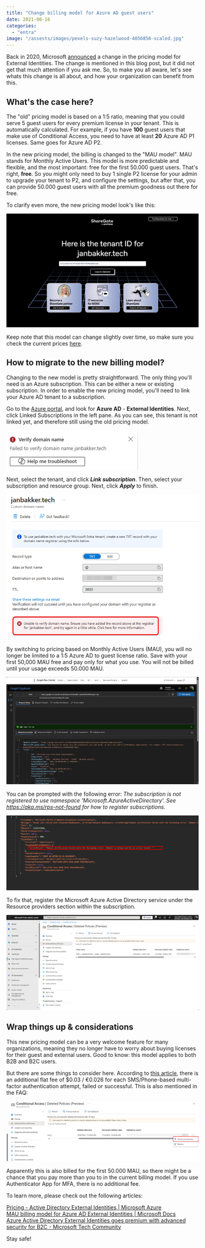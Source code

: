 ```yaml
---
title: "Change billing model for Azure AD guest users"
date: 2021-06-16
categories: 
  - "entra"
image: "/assests/images/pexels-suzy-hazelwood-4056856-scaled.jpg"
---
```


Back in 2020, Microsoft [announced](https://techcommunity.microsoft.com/t5/azure-active-directory-identity/azure-active-directory-external-identities-goes-premium-with/ba-p/1604572) a change in the pricing model for External Identities. The change is mentioned in this blog post, but it did not get that much attention if you ask me. So, to make you all aware, let's see whats this change is all about, and how your organization can benefit from this.

## What's the case here?

The "old" pricing model is based on a 1:5 ratio, meaning that you could serve 5 guest users for every premium license in your tenant. This is automatically calculated. For example, if you have **100** guest users that make use of Conditional Access, you need to have at least **20** Azure AD P1 licenses. Same goes for Azure AD P2.

In the new pricing model, the billing is changed to the "MAU model". MAU stands for Monthly Active Users. This model is more predictable and flexible, and the most important: free for the first 50.000 guest users. That's right, **free**. So you might only need to buy 1 single P2 license for your admin to upgrade your tenant to P2, and configure the settings, but after that, you can provide 50.000 guest users with all the premium goodness out there for free.

To clarify even more, the new pricing model look's like this:

![](/assets/images/image.png)

Keep note that this model can change slightly over time, so make sure you check the current prices [here](https://azure.microsoft.com/en-us/pricing/details/active-directory/external-identities/).

## How to migrate to the new billing model?

Changing to the new model is pretty straightforward. The only thing you'll need is an Azure subscription. This can be either a new or existing subscription. In order to enable the new pricing model, you'll need to link your Azure AD tenant to a subscription.

Go to the [Azure portal](https://portal.azure.com), and look for **Azure AD** - **External Identities**. Next, click Linked Subscriptions in the left pane. As you can see, this tenant is not linked yet, and therefore still using the old pricing model.

![](/assets/images/image-1.png)

Next, select the tenant, and click **_Link subscription_**. Then, select your subscription and resource group. Next, click **_Apply_** to finish.

![](/assets/images/image-2.png)

By switching to pricing based on Monthly Active Users (MAU), you will no longer be limited to a 1:5 Azure AD to guest license ratio. Save with your first 50,000 MAU free and pay only for what you use. You will not be billed until your usage exceeds 50.000 MAU.

![](/assets/images/image-5.png)

You can be prompted with the following error: _The subscription is not registered to use namespace 'Microsoft.AzureActiveDirectory'. See https://aka.ms/rps-not-found for how to register subscriptions._

![](/assets/images/image-3.png)

To fix that, register the Microsoft Azure Active Directory service under the Resource providers section within the subscription.

![](/assets/images/image-4.png)

## Wrap things up & considerations

This new pricing model can be a very welcome feature for many organizations, meaning they no longer have to worry about buying licenses for their guest and external users. Good to know: this model applies to both B2B and B2C users.

But there are some things to consider here. According to [this article](https://azure.microsoft.com/en-us/pricing/details/active-directory/external-identities/), there is an additional flat fee of $0.03 / €0.026 for each SMS/Phone-based multi-factor authentication attempt, failed or successful. This is also mentioned in the FAQ:

![](/assets/images/image-11.png)

Apparently this is also billed for the first 50.000 MAU, so there might be a chance that you pay more than you to in the current billing model. If you use Authenticator App for MFA, there is no additional fee.

To learn more, please check out the following articles:

[Pricing - Active Directory External Identities | Microsoft Azure](https://azure.microsoft.com/en-us/pricing/details/active-directory/external-identities/)  
[MAU billing model for Azure AD External Identities | Microsoft Docs](https://docs.microsoft.com/en-us/azure/active-directory/external-identities/external-identities-pricing)  
[Azure Active Directory External Identities goes premium with advanced security for B2C - Microsoft Tech Community](https://techcommunity.microsoft.com/t5/azure-active-directory-identity/azure-active-directory-external-identities-goes-premium-with/ba-p/1604572)

Stay safe!
